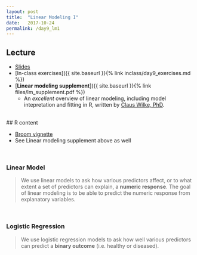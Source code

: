 ```yaml
---
layout: post
title:  "Linear Modeling I"
date:   2017-10-24
permalink: /day9_lm1
---
```



## Lecture 

+ [Slides](./slides/day9_lm1.pdf)
+ [In-class exercises]({{ site.baseurl }}{% link inclass/day9_exercises.md %})
+ [**Linear modeling supplement**]({{ site.baseurl }}{% link files/lm_supplement.pdf %})
	+ An *excellent* overview of linear modeling, including model intepretation and fitting in R, written by [Claus Wilke, PhD](http://wilkelab.org).

<br>
## R content

+ [Broom vignette](https://cran.r-project.org/web/packages/broom/vignettes/broom.html)
+ See Linear modeling supplement above as well


<br>

### Linear Model
> We use linear models to ask how various predictors affect, or to what extent a set of predictors can explain, a **numeric response**. The goal of linear modeling is to be able to predict the numeric response from explanatory variables.
<!--<pre><code class="language-r"> 
</code></pre>
-->

<br>

### Logistic Regression
> We use logistic regression models to ask how well various predictors can predict a **binary outcome** (i.e. healthy or diseased).
> 
<!--<pre><code class="language-r">
</code></pre>
-->